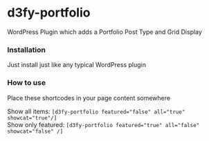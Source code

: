 # d3fy-portfolio
WordPress Plugin which adds a Portfolio Post Type and Grid Display

### Installation

Just install just like any typical WordPress plugin

### How to use

Place these shortcodes in your page content somewhere

Show all items: `[d3fy-portfolio featured="false" all="true" showcat="true"/]`  
Show only featured: `[d3fy-portfolio featured="true" all="false" showcat="false" /]`  
